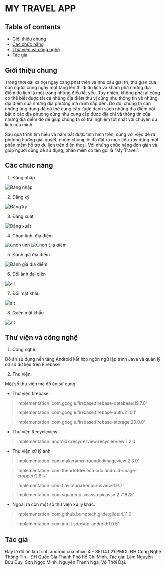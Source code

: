 # MY TRAVEL APP
## Table of contents
* [Giới thiệu chung](#Giới-thiệu-chung)
* [Các chức năng](#Các-chức-năng)
* [Thư viện và công nghệ](#Thư-viện-và-công-nghệ)
* [Tác giả](#Tác-giả)
## Giới thiệu chung
Trong thời đại xã hội ngày càng phát triển và nhu cầu giải trí, thư giãn của con người cũng ngày một tăng lên thì đi du lịch và khám phá những địa điểm du lịch là một trong những điều tất yếu. Tuy nhiên, không phải ai cũng có thể biết được tất cả những địa điểm thú vị cũng như thông tin về những địa điểm của những địa phương mà mình sắp đến. Do đó, chúng ta cần những ứng dụng để có thể cung cấp được danh sách những địa điểm nổi bật ở các địa phương cũng như cung cấp được địa chỉ và thông tin của những địa điểm đó để giúp chúng ta có trải nghiệm tốt nhất với chuyến du lịch của mình. 

Sau quá trình tìm hiểu và nắm bắt được tình hình trên, cùng với việc đề ra phương hướng giải quyết, nhóm chúng tôi đã đặt ra mục tiêu xây dựng một phần mềm hỗ trợ du lịch trên điện thoại. Với những chức năng đơn giản và giúp người dùng dễ sử dụng, phần mềm có tên gọi là “My Travel”. 
## Các chức năng
1. Đăng nhập 

![Đăng nhập](https://firebasestorage.googleapis.com/v0/b/todoapp-5df5f.appspot.com/o/dn.png?alt=media&token=0277e5a4-fe1e-403c-8250-74a81a253b47)

2. Đăng ký

![Đăng ký](https://firebasestorage.googleapis.com/v0/b/todoapp-5df5f.appspot.com/o/dk.png?alt=media&token=0ac964c5-916b-4cb8-b485-dca78331ceb1)

3. Đăng xuất

![Đăng xuất](https://firebasestorage.googleapis.com/v0/b/todoapp-5df5f.appspot.com/o/pro.png?alt=media&token=3c8e81f5-09a2-489b-af25-cc7344b71c56)

4. Chọn tỉnh, địa điểm

![Chọn tỉnh](https://firebasestorage.googleapis.com/v0/b/todoapp-5df5f.appspot.com/o/chontinh.png?alt=media&token=a3a9f9f4-d369-4d53-ac2e-f2f891694e23)
![Chọn Địa điểm](https://firebasestorage.googleapis.com/v0/b/todoapp-5df5f.appspot.com/o/chondiadiem.png?alt=media&token=9626a96f-e3af-45d3-99b5-c21d57bfadb2)

5. Đánh giá địa điểm

![Đánh giá địa điểm](https://firebasestorage.googleapis.com/v0/b/todoapp-5df5f.appspot.com/o/bl.png?alt=media&token=9552a5a2-4ace-4e03-8d24-fe20daea16f5)

6. Đổi ảnh đại diện

![alt](https://firebasestorage.googleapis.com/v0/b/todoapp-5df5f.appspot.com/o/pro.png?alt=media&token=3c8e81f5-09a2-489b-af25-cc7344b71c56)

7. Đổi mật khẩu

![alt](https://firebasestorage.googleapis.com/v0/b/todoapp-5df5f.appspot.com/o/mhht.png?alt=media&token=07f27e49-e3bc-4f21-94e2-45ae6044212c)

8. Quên mật khẩu 

![alt](https://firebasestorage.googleapis.com/v0/b/todoapp-5df5f.appspot.com/o/mhht.png?alt=media&token=07f27e49-e3bc-4f21-94e2-45ae6044212c)

## Thư viện và công nghệ
1. Công nghệ:

Đồ án sử dụng nền tảng Android kết hợp ngôn ngữ lập trình Java và quản lý cơ sở dữ liệu trên Firebase

2. Thư viện:

Một số thư viện mà đồ án sử dụng:
* Thư viện firebase
> implementation 'com.google.firebase:firebase-database:19.7.0'

> implementation 'com.google.firebase:firebase-auth:21.0.1'

> implementation 'com.google.firebase:firebase-storage:20.0.0'
* Thư viện Recycleview
> implementation 'androidx.recyclerview:recyclerview:1.2.0'
* Thư viện xử lý ảnh
> implementation 'com.makeramen:roundedimageview:2.3.0'

> implementation 'com.theartofdev.edmodo:android-image-cropper:2.8.+'

> implementation 'com.flaviofaria:kenburnsview:1.0.7'

> implementation 'com.squareup.picasso:picasso:2.71828'
* Ngoài ra còn một số thư viện xử lý khác:
> implementation 'com.github.bumptech.glide:glide:4.11.0'

> implementation 'com.intuit.sdp:sdp-android:1.0.6'
## Tác giả
Đây là đồ án lập trình android của nhóm 4 - SE114.L21.PMCL ĐH Công Nghệ Thông Tin - ĐH Quốc Gia Thành Phố Hồ Chí Minh. 
Tác giả: Lâm Nguyễn Bửu Duy, Sơn Ngọc Minh, Nguyễn Thanh Nga, Võ Thời Đại.

